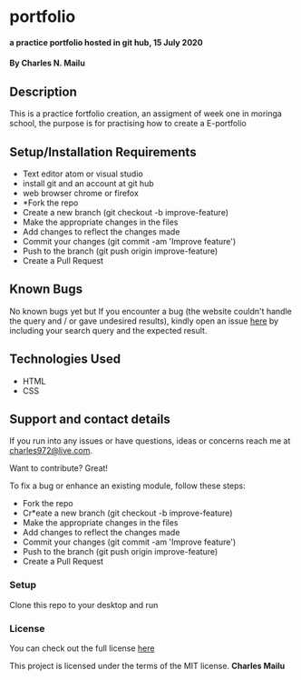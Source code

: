 # portfolio
#### a practice portfolio hosted in git hub, 15 July 2020
#### By **Charles N. Mailu**
## Description
This is a practice fortfolio creation, an assigment of week one in moringa school, the purpose is for practising how to create a E-portfolio
## Setup/Installation Requirements

* Text editor atom or visual studio
* install git and an account at git hub
* web browser chrome or firefox
* *Fork the repo
* Create a new branch (git checkout -b improve-feature)
* Make the appropriate changes in the files
* Add changes to reflect the changes made
* Commit your changes (git commit -am 'Improve feature')
* Push to the branch (git push origin improve-feature)
* Create a Pull Request

## Known Bugs
No known bugs yet but If you encounter a bug (the website couldn't handle the query and / or gave undesired results), kindly open an issue <a href="https://charlesmaillu.github.io/contact-info">here</a> by including your search query and the expected result.
## Technologies Used
* HTML
* CSS
## Support and contact details
If you run into any issues or have questions, ideas or concerns reach me at charles972@live.com.

Want to contribute? Great!

To fix a bug or enhance an existing module, follow these steps:

* Fork the repo
* Cr*eate a new branch (git checkout -b improve-feature)
* Make the appropriate changes in the files
* Add changes to reflect the changes made
* Commit your changes (git commit -am 'Improve feature')
* Push to the branch (git push origin improve-feature)
* Create a Pull Request

### Setup
Clone this repo to your desktop and run
### License
You can check out the full license <a href="https://github.com/charlesmaillu/Portfolio/blob/master/LICENSE">here</a> 

This project is licensed under the terms of the MIT license.
 **Charles Mailu**

